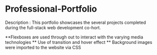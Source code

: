# Professional-Portfolio
Description : This portfolio showcases the several projects completed during the full-stack web development co-hort.

**Flexboxes are used through out to interact with the varying media technologies
** Use of transition and hover effect
** Background images were imported to the website via CSS
